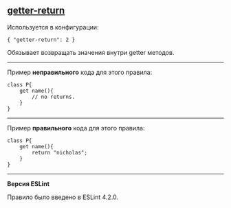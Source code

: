 ## [getter-return](https://eslint.org/docs/rules/getter-return)

Используется в конфигурации:
```ecmascript 6
{ "getter-return": 2 }
```

Обязывает возвращать значения внутри getter методов.

---

Пример __неправильного__ кода для этого правила:
```ecmascript 6
class P{
    get name(){
        // no returns.
    }
}
```

---

Пример __правильного__ кода для этого правила:
```ecmascript 6
class P{
    get name(){
        return "nicholas";
    }
}
```

---

__Версия ESLint__

Правило было введено в ESLint 4.2.0.